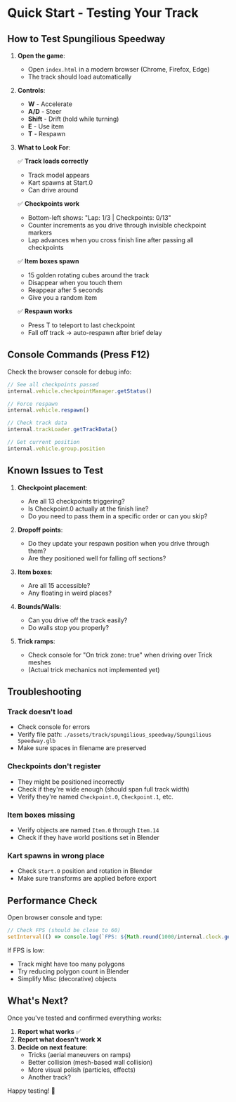 # Quick Start - Testing Your Track

## How to Test Spungilious Speedway

1. **Open the game**:
   - Open `index.html` in a modern browser (Chrome, Firefox, Edge)
   - The track should load automatically

2. **Controls**:
   - **W** - Accelerate
   - **A/D** - Steer
   - **Shift** - Drift (hold while turning)
   - **E** - Use item
   - **T** - Respawn

3. **What to Look For**:

   ✅ **Track loads correctly**
   - Track model appears
   - Kart spawns at Start.0
   - Can drive around

   ✅ **Checkpoints work**
   - Bottom-left shows: "Lap: 1/3 | Checkpoints: 0/13"
   - Counter increments as you drive through invisible checkpoint markers
   - Lap advances when you cross finish line after passing all checkpoints

   ✅ **Item boxes spawn**
   - 15 golden rotating cubes around the track
   - Disappear when you touch them
   - Reappear after 5 seconds
   - Give you a random item

   ✅ **Respawn works**
   - Press T to teleport to last checkpoint
   - Fall off track → auto-respawn after brief delay

## Console Commands (Press F12)

Check the browser console for debug info:

```javascript
// See all checkpoints passed
internal.vehicle.checkpointManager.getStatus()

// Force respawn
internal.vehicle.respawn()

// Check track data
internal.trackLoader.getTrackData()

// Get current position
internal.vehicle.group.position
```

## Known Issues to Test

1. **Checkpoint placement**: 
   - Are all 13 checkpoints triggering?
   - Is Checkpoint.0 actually at the finish line?
   - Do you need to pass them in a specific order or can you skip?

2. **Dropoff points**:
   - Do they update your respawn position when you drive through them?
   - Are they positioned well for falling off sections?

3. **Item boxes**:
   - Are all 15 accessible?
   - Any floating in weird places?

4. **Bounds/Walls**:
   - Can you drive off the track easily?
   - Do walls stop you properly?

5. **Trick ramps**:
   - Check console for "On trick zone: true" when driving over Trick meshes
   - (Actual trick mechanics not implemented yet)

## Troubleshooting

### Track doesn't load
- Check console for errors
- Verify file path: `./assets/track/spungilious_speedway/Spungilious Speedway.glb`
- Make sure spaces in filename are preserved

### Checkpoints don't register
- They might be positioned incorrectly
- Check if they're wide enough (should span full track width)
- Verify they're named `Checkpoint.0`, `Checkpoint.1`, etc.

### Item boxes missing
- Verify objects are named `Item.0` through `Item.14`
- Check if they have world positions set in Blender

### Kart spawns in wrong place
- Check `Start.0` position and rotation in Blender
- Make sure transforms are applied before export

## Performance Check

Open browser console and type:
```javascript
// Check FPS (should be close to 60)
setInterval(() => console.log(`FPS: ${Math.round(1000/internal.clock.getDelta())}`), 1000)
```

If FPS is low:
- Track might have too many polygons
- Try reducing polygon count in Blender
- Simplify Misc (decorative) objects

## What's Next?

Once you've tested and confirmed everything works:

1. **Report what works** ✅
2. **Report what doesn't work** ❌
3. **Decide on next feature**:
   - Tricks (aerial maneuvers on ramps)
   - Better collision (mesh-based wall collision)
   - More visual polish (particles, effects)
   - Another track?

Happy testing! 🏁

